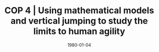 ---
title: "COP 4 | Using mathematical models and vertical jumping to study the limits to human agility"
collection: publications
permalink: /publication/CO-4
date: 1980-01-04
venue: 'Engineering'
link: 'https://www.youtube.com/watch?v=Pm7NaSvs0wc&ab_channel=BioMechanic'
citation: '<b>Kudzia P.</b> and Donelan M., Using mathematical models and vertical jumping to study the limits to human agility, <i>13th Annual Dynamic Walking </i>. Pensacola, Florida, USA. <b>2018</b>'
---